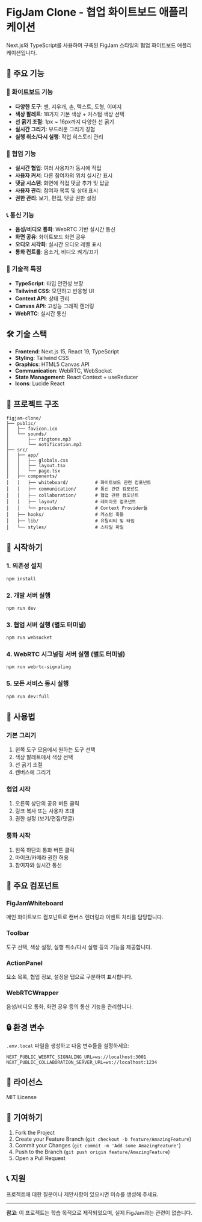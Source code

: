 # FigJam Clone - 협업 화이트보드 애플리케이션

Next.js와 TypeScript를 사용하여 구축된 FigJam 스타일의 협업 화이트보드 애플리케이션입니다.

## 🚀 주요 기능

### 🎨 화이트보드 기능

- **다양한 도구**: 펜, 지우개, 손, 텍스트, 도형, 이미지
- **색상 팔레트**: 18가지 기본 색상 + 커스텀 색상 선택
- **선 굵기 조절**: 1px ~ 16px까지 다양한 선 굵기
- **실시간 그리기**: 부드러운 그리기 경험
- **실행 취소/다시 실행**: 작업 히스토리 관리

### 👥 협업 기능

- **실시간 협업**: 여러 사용자가 동시에 작업
- **사용자 커서**: 다른 참여자의 위치 실시간 표시
- **댓글 시스템**: 화면에 직접 댓글 추가 및 답글
- **사용자 관리**: 참여자 목록 및 상태 표시
- **권한 관리**: 보기, 편집, 댓글 권한 설정

### 📞 통신 기능

- **음성/비디오 통화**: WebRTC 기반 실시간 통신
- **화면 공유**: 화이트보드 화면 공유
- **오디오 시각화**: 실시간 오디오 레벨 표시
- **통화 컨트롤**: 음소거, 비디오 켜기/끄기

### 🔧 기술적 특징

- **TypeScript**: 타입 안전성 보장
- **Tailwind CSS**: 모던하고 반응형 UI
- **Context API**: 상태 관리
- **Canvas API**: 고성능 그래픽 렌더링
- **WebRTC**: 실시간 통신

## 🛠️ 기술 스택

- **Frontend**: Next.js 15, React 19, TypeScript
- **Styling**: Tailwind CSS
- **Graphics**: HTML5 Canvas API
- **Communication**: WebRTC, WebSocket
- **State Management**: React Context + useReducer
- **Icons**: Lucide React

## 📁 프로젝트 구조

```
figjam-clone/
├── public/
│   ├── favicon.ico
│   └── sounds/
│       ├── ringtone.mp3
│       └── notification.mp3
├── src/
│   ├── app/
│   │   ├── globals.css
│   │   ├── layout.tsx
│   │   └── page.tsx
│   ├── components/
│   │   ├── whiteboard/          # 화이트보드 관련 컴포넌트
│   │   ├── communication/       # 통신 관련 컴포넌트
│   │   ├── collaboration/       # 협업 관련 컴포넌트
│   │   ├── layout/              # 레이아웃 컴포넌트
│   │   └── providers/           # Context Provider들
│   ├── hooks/                   # 커스텀 훅들
│   ├── lib/                     # 유틸리티 및 타입
│   └── styles/                  # 스타일 파일
```

## 🚀 시작하기

### 1. 의존성 설치

```bash
npm install
```

### 2. 개발 서버 실행

```bash
npm run dev
```

### 3. 협업 서버 실행 (별도 터미널)

```bash
npm run websocket
```

### 4. WebRTC 시그널링 서버 실행 (별도 터미널)

```bash
npm run webrtc-signaling
```

### 5. 모든 서비스 동시 실행

```bash
npm run dev:full
```

## 🔧 사용법

### 기본 그리기

1. 왼쪽 도구 모음에서 원하는 도구 선택
2. 색상 팔레트에서 색상 선택
3. 선 굵기 조절
4. 캔버스에 그리기

### 협업 시작

1. 오른쪽 상단의 공유 버튼 클릭
2. 링크 복사 또는 사용자 초대
3. 권한 설정 (보기/편집/댓글)

### 통화 시작

1. 왼쪽 하단의 통화 버튼 클릭
2. 마이크/카메라 권한 허용
3. 참여자와 실시간 통신

## 🌟 주요 컴포넌트

### FigJamWhiteboard

메인 화이트보드 컴포넌트로 캔버스 렌더링과 이벤트 처리를 담당합니다.

### Toolbar

도구 선택, 색상 설정, 실행 취소/다시 실행 등의 기능을 제공합니다.

### ActionPanel

요소 목록, 협업 정보, 설정을 탭으로 구분하여 표시합니다.

### WebRTCWrapper

음성/비디오 통화, 화면 공유 등의 통신 기능을 관리합니다.

## 🔒 환경 변수

`.env.local` 파일을 생성하고 다음 변수들을 설정하세요:

```env
NEXT_PUBLIC_WEBRTC_SIGNALING_URL=ws://localhost:3001
NEXT_PUBLIC_COLLABORATION_SERVER_URL=ws://localhost:1234
```

## 📝 라이선스

MIT License

## 🤝 기여하기

1. Fork the Project
2. Create your Feature Branch (`git checkout -b feature/AmazingFeature`)
3. Commit your Changes (`git commit -m 'Add some AmazingFeature'`)
4. Push to the Branch (`git push origin feature/AmazingFeature`)
5. Open a Pull Request

## 📞 지원

프로젝트에 대한 질문이나 제안사항이 있으시면 이슈를 생성해 주세요.

---

**참고**: 이 프로젝트는 학습 목적으로 제작되었으며, 실제 FigJam과는 관련이 없습니다.
